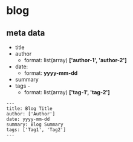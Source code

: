 # blog

## meta data

- title
- author
  - format: list(array) **['author-1', 'author-2']**
- date:
  - format: **yyyy-mm-dd**
- summary
- tags -
  - format: list(array)  **['tag-1', 'tag-2']**

```
---
title: Blog Title
author: ['Author']
date: yyyy-mm-dd
summary: Blog Summary
tags: ['Tag1', 'Tag2']
---
```
